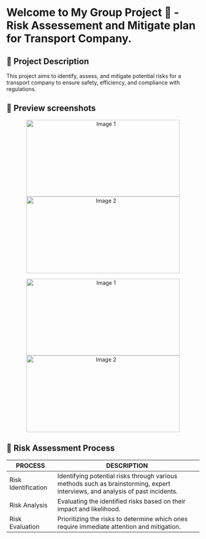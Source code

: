 # Welcome to My Group Project 👋 - Risk Assessement and Mitigate plan for Transport Company.

## :large_blue_diamond: Project Description
This project aims to identify, assess, and mitigate potential risks for a transport company to ensure safety, efficiency, and compliance with regulations.

## :large_blue_diamond: Preview screenshots
<p align="center">
  <img src="https://github.com/quydinh2363/risk_assessment_and_mitigate_plan_for_transport_company/blob/main/images/image1.png" alt="Image 1" width="400" height="200" />
  <img src="https://github.com/quydinh2363/risk_assessment_and_mitigate_plan_for_transport_company/blob/main/images/image2.png" alt="Image 2" width="400" height="200" />
</p>
<p align="center">
  <img src="https://github.com/quydinh2363/risk_assessment_and_mitigate_plan_for_transport_company/blob/main/HEATMAP.png" alt="Image 1" width="400" height="200" />
  <img src="https://github.com/quydinh2363/risk_assessment_and_mitigate_plan_for_transport_company/blob/main/MINDMAP%20OVERVIEW.png" alt="Image 2" width="400" height="200" />
</p>

## :large_blue_diamond: Risk Assessment Process
<table>
  <thead>
    <tr>
      <th>PROCESS</th>
      <th>DESCRIPTION</th>
    </tr>
  </thead>
  <tbody>
    <tr>
      <td>Risk Identification</td>
      <td>Identifying potential risks through various methods such as brainstorming, expert interviews, and analysis of past incidents.</td>
    </tr>
    <tr>
      <td>Risk Analysis</td>
      <td>Evaluating the identified risks based on their impact and likelihood.</td>
    </tr>
    <tr>
      <td>Risk Evaluation</td>
      <td>Prioritizing the risks to determine which ones require immediate attention and mitigation.</td>
    </tr>
  </tbody>
</table>






